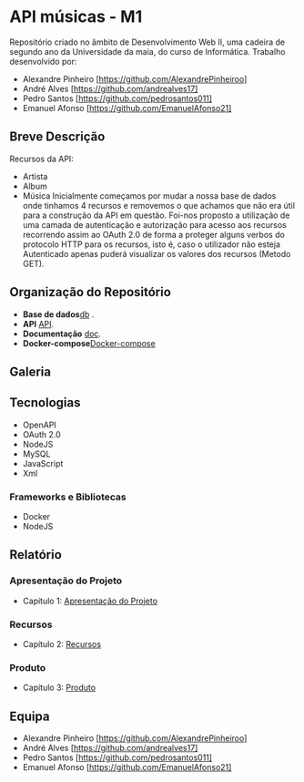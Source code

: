 # API músicas - M1
Repositório criado no âmbito de Desenvolvimento Web II, uma cadeira de segundo ano da Universidade da maia, do curso de Informática.
Trabalho desenvolvido por:
* Alexandre Pinheiro [https://github.com/AlexandrePinheiroo]
* André Alves [https://github.com/andrealves17]
* Pedro Santos  [https://github.com/pedrosantos011]
* Emanuel Afonso [https://github.com/EmanuelAfonso21]

## Breve Descrição
Recursos da API:
* Artista
* Album
* Música
Inicialmente começamos por mudar a nossa base de dados onde tinhamos 4 recursos e removemos o que achamos que não era útil para a construção da API em questão.
Foi-nos proposto a utilização de uma camada de autenticação e autorização para acesso aos recursos recorrendo assim ao OAuth 2.0 de forma a proteger alguns verbos do protocolo HTTP para os recursos, isto é, caso o utilizador não esteja Autenticado apenas puderá visualizar os valores dos recursos (Metodo GET).


## Organização do Repositório
* **Base de dados**[db](db/) .
* **API** [API](src/).
* **Documentação** [doc](doc/).
* **Docker-compose**[Docker-compose](docker-compose.yaml)

## Galeria



## Tecnologias
* OpenAPI
* OAuth 2.0
* NodeJS
* MySQL
* JavaScript
* Xml



### Frameworks e Bibliotecas
* Docker
* NodeJS

## Relatório

### Apresentação do Projeto
* Capítulo 1: [Apresentação do Projeto](doc/c1.md)
### Recursos
* Capítulo 2: [Recursos](doc/c2.md)
### Produto
* Capítulo 3: [Produto](doc/c3.md)


## Equipa

* Alexandre Pinheiro [https://github.com/AlexandrePinheiroo]
* André Alves [https://github.com/andrealves17]
* Pedro Santos  [https://github.com/pedrosantos011]
* Emanuel Afonso [https://github.com/EmanuelAfonso21]



